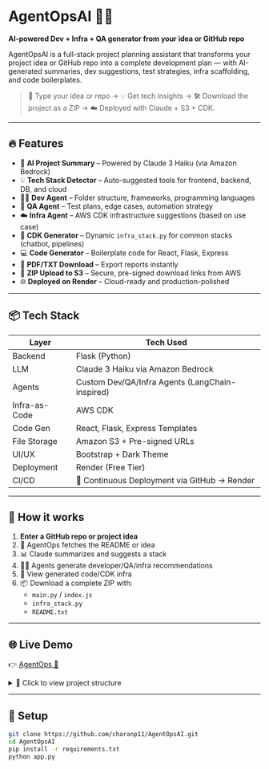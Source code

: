 # AgentOpsAI 🧠🚀  
**AI-powered Dev + Infra + QA generator from your idea or GitHub repo**

AgentOpsAI is a full-stack project planning assistant that transforms your project idea or GitHub repo into a complete development plan — with AI-generated summaries, dev suggestions, test strategies, infra scaffolding, and code boilerplates.

> 💬 Type your idea or repo → 💡 Get tech insights → 🛠 Download the project as a ZIP → ☁️ Deployed with Claude + S3 + CDK.

---

## 🔥 Features

- 📝 **AI Project Summary** – Powered by Claude 3 Haiku (via Amazon Bedrock)
- 💡 **Tech Stack Detector** – Auto-suggested tools for frontend, backend, DB, and cloud
- 🧑‍💻 **Dev Agent** – Folder structure, frameworks, programming languages
- 🧪 **QA Agent** – Test plans, edge cases, automation strategy
- ☁️ **Infra Agent** – AWS CDK infrastructure suggestions (based on use case)
- 🧱 **CDK Generator** – Dynamic `infra_stack.py` for common stacks (chatbot, pipelines)
- 💻 **Code Generator** – Boilerplate code for React, Flask, Express
- 📄 **PDF/TXT Download** – Export reports instantly
- 🔐 **ZIP Upload to S3** – Secure, pre-signed download links from AWS
- 🌐 **Deployed on Render** – Cloud-ready and production-polished

---

## 📦 Tech Stack

| Layer         | Tech Used |
|---------------|-----------|
| Backend       | Flask (Python) |
| LLM           | Claude 3 Haiku via Amazon Bedrock |
| Agents        | Custom Dev/QA/Infra Agents (LangChain-inspired) |
| Infra-as-Code | AWS CDK |
| Code Gen      | React, Flask, Express Templates |
| File Storage  | Amazon S3 + Pre-signed URLs |
| UI/UX         | Bootstrap + Dark Theme |
| Deployment    | Render (Free Tier) |
| CI/CD         | 🔁 Continuous Deployment via GitHub → Render |

---

## 🧪 How it works

1. **Enter a GitHub repo or project idea**
2. 🧠 AgentOps fetches the README or idea
3. 📊 Claude summarizes and suggests a stack
4. 🧑‍💻 Agents generate developer/QA/infra recommendations
5. 🧱 View generated code/CDK infra
6. 📦 Download a complete ZIP with:
    - `main.py` / `index.js`
    - `infra_stack.py`
    - `README.txt`

---

## 🌐 Live Demo

👉 [AgentOps 🤖](https://agentopsai.onrender.com)

<details>
<summary>📁 Click to view project structure</summary>

agentops/
├── app.py # Main Flask app
├── agents/ # Dev, QA, Infra agents
├── utils/ # Claude summarizer, tech stack & code generator, S3 uploader
├── cdk/infra_stack.py # Infra-as-Code generator
├── templates/ # HTML pages
├── static/ # Styles
├── requirements.txt
└── README.md

</details>

---

## 🚀 Setup

```bash
git clone https://github.com/charanp11/AgentOpsAI.git
cd AgentOpsAI
pip install -r requirements.txt
python app.py